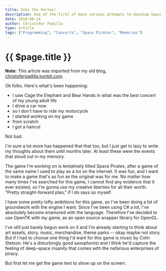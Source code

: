 ```yaml
---
title: Into the Vertex!
description: One of the first of many serious attempts to develop Space Pirates.
date: 2014-06-14
author: Christofer Padilla
type: article
tags: ["Programming", "Concerts", "Space Pirates", "Memories"]
---
```


# {{ $page.title }}

<div class="info"><b>Note:</b> This article was imported from my old blog, <a href="https://christoferpadilla.tumblr.com/post/91810615196/into-the-vertex">christoferpadilla.tumblr.com</a>.</div>

Ok folks. Here's what's been happening:

*   I saw Cage the Elephant and Bear Hands in what was the best concert of my young adult life
*   I drive a car now
*   so I don't have to ride my motorcycle
*   I started working on my game
*   from scratch
*   I got a haircut

Not bad.

I'm sure a lot more has happened that that too, but I just get to lazy to write my thoughts about them until months later. At least these were the events that stood out in my memory.

The game I'm working on is tentatively titled Space Pirates, after a game of the same name I used to play as a tot on the internet. It was fun, and I want to make a game that's as fun as the original was for me. No matter how many times I've searched for this game, I cannot find any evidence that it ever existed, so I'm gonna use my creative liberties for all their worth. "Pretty straight-forward plan," if I do says so myself.

I have some pretty lofty ambitions for this game, so I've been doing a lot of groundwork with the engine I want. Since I've been using C# a lot, I've absolutely become enamored with the language. Therefore I've decided to use OpenTK with my game, as an open source wrapper library for OpenGL.

I've still just barely begun work on it and I'm already starting to think about art assets, story, music, merchandise, theme parks -- okay maybe not story. But if I had to choose one thing I'd want for this game is music by Colin Stetson. He's a disturbingly good saxophonist and I think he'd capture the feeling of deep-space insanity that comes with the nefarious enterprises of piracy.

But first let me get the game text to show up on the screen.

<TagLinks />

<Comments />
